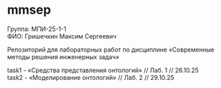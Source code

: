 # mmsep

Группа: МПИ-25-1-1  
ФИО: Гришечкин Максим Сергеевич

Репозиторий для лабораторных работ по дисциплине «Современные методы решения инженерных задач»

task1 - «Средства представления онтологий» // Лаб. 1 // 26.10.25  
task2 -  «Моделирование онтологий»  // Лаб. 2 // 29.10.25  